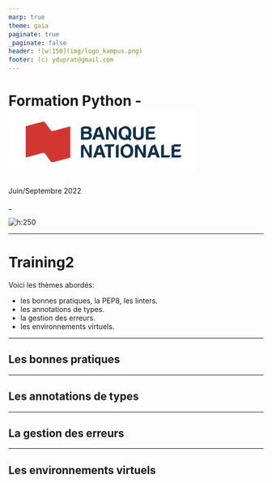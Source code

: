 ```yaml
---
marp: true
theme: gaia
paginate: true
_paginate: false
header: ![w:150](img/logo_kampus.png)
footer: (c) yduprat@gmail.com
---
```

# Formation Python - ![h:100 w:280](img/logo_bnc.png)

Juin/Septembre 2022

_

![h:250](https://www.python.org/static/community_logos/python-logo-generic.svg)

---

# Training2

Voici les thèmes abordés:

* les bonnes pratiques, la PEP8, les linters.
* les annotations de types.
* la gestion des erreurs.
* les environnements virtuels.

---
## Les bonnes pratiques


---
## Les annotations de types


---
## La gestion des erreurs


---
## Les environnements virtuels


